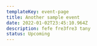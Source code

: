 ```yaml
---
templateKey: event-page
title: Another sample event
date: 2022-01-02T23:45:10.964Z
description: fefe fre3fre3 tany
status: Upcoming
---
```

